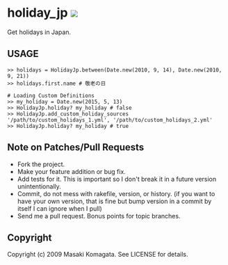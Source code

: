 # holiday_jp [<img src="https://secure.travis-ci.org/komagata/holiday_jp.png"/>](http://travis-ci.org/komagata/holiday_jp)

Get holidays in Japan.

## USAGE

    >> holidays = HolidayJp.between(Date.new(2010, 9, 14), Date.new(2010, 9, 21))
    >> holidays.first.name # 敬老の日

    # Loading Custom Definitions
    >> my_holiday = Date.new(2015, 5, 13)
    >> HolidayJp.holiday? my_holiday # false
    >> HolidayJp.add_custom_holiday_sources '/path/to/custom_holidays_1.yml', '/path/to/custom_holidays_2.yml'
    >> HolidayJp.holiday? my_holiday # true

## Note on Patches/Pull Requests
 
* Fork the project.
* Make your feature addition or bug fix.
* Add tests for it. This is important so I don't break it in a
  future version unintentionally.
* Commit, do not mess with rakefile, version, or history.
  (if you want to have your own version, that is fine but
   bump version in a commit by itself I can ignore when I pull)
* Send me a pull request. Bonus points for topic branches.

## Copyright

Copyright (c) 2009 Masaki Komagata. See LICENSE for details.
